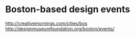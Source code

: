 # Boston-based design events

http://creativemornings.com/cities/bos
http://designmuseumfoundation.org/boston/events/